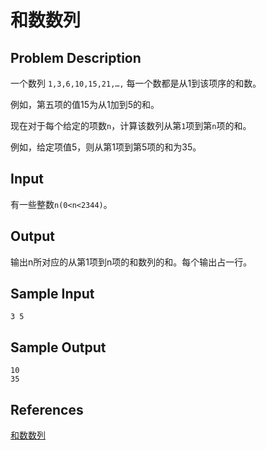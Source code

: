 # 和数数列

## Problem Description

一个数列 `1,3,6,10,15,21,…,` 每一个数都是从1到该项序的和数。

例如，第五项的值15为从1加到5的和。

现在对于每个给定的项数`n`，计算该数列从第`1`项到第`n`项的和。

例如，给定项值5，则从第1项到第5项的和为35。

## Input

有一些整数`n(0<n<2344)`。

## Output

输出n所对应的从第1项到n项的和数列的和。每个输出占一行。

## Sample Input

```
3 5
```

## Sample Output

```
10
35
```

## References

[和数数列](http://cpp.zjut.edu.cn/ShowProblem.aspx?ShowID=1343)

